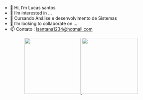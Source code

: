 - 👋 Hi, I’m Lucas santos  
- 👀 I’m interested in ...
- 🌱  Cursando Análise e desenvolvimento de Sistemas 
- 💞️ I’m looking to collaborate on ...
- 📫 Contato : lsantana1234@hotmail.com 

<div align="center">
  <a href="https://github.com/Lucas-santos-Dev">
  <img height="180em" src="https://github-readme-stats.vercel.app/api?username=Lucas-santos-Dev&show_icons=true&theme=vue&include_all_commits=true&count_private=true"/>
  <img height="180em" src="https://github-readme-stats.vercel.app/api/top-langs/?username=Lucas-santos-Dev&layout=compact&langs_count=7&theme=vue"/>
</div>
